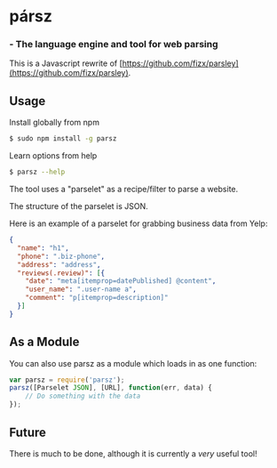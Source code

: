 # pársz
### - The language engine and tool for web parsing

This is a Javascript rewrite of [https://github.com/fizx/parsley](https://github.com/fizx/parsley).

## Usage

Install globally from npm

``` bash
$ sudo npm install -g parsz
```

Learn options from help

```bash
$ parsz --help
```

The tool uses a "parselet" as a recipe/filter to parse a website.

The structure of the parselet is JSON.

Here is an example of a parselet for grabbing business data from Yelp:

```json
{
  "name": "h1",
  "phone": ".biz-phone",
  "address": "address",
  "reviews(.review)": [{
    "date": "meta[itemprop=datePublished] @content",
    "user_name": ".user-name a",
    "comment": "p[itemprop=description]"
  }]
}
```

## As a Module

You can also use parsz as a module which loads in as one function:

```javascript
var parsz = require('parsz');
parsz([Parselet JSON], [URL], function(err, data) {
	// Do something with the data
});
```

## Future

There is much to be done, although it is currently a *very* useful tool! 